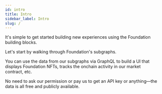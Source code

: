 ```yaml
---
id: intro
title: Intro
sidebar_label: Intro
slug: /
---
```



It's simple to get started building new experiences using the Foundation building blocks.

Let's start by walking through Foundation's subgraphs.

You can use the data from our subgraphs via GraphQL to build a UI that displays Foundation NFTs, tracks the onchain activity in our market contract, etc.

No need to ask our permission or pay us to get an API key or anything—the data is all free and publicly available.

